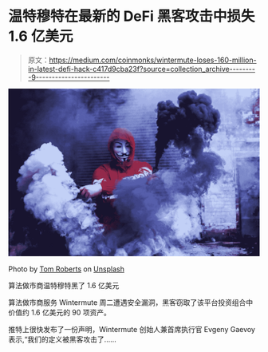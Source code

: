# 温特穆特在最新的 DeFi 黑客攻击中损失 1.6 亿美元

> 原文：<https://medium.com/coinmonks/wintermute-loses-160-million-in-latest-defi-hack-c417d9cba23f?source=collection_archive---------9----------------------->

![](img/7aa49a4816ce80fa00f9d541f564a756.png)

Photo by [Tom Roberts](https://unsplash.com/@tomrdesigns?utm_source=medium&utm_medium=referral) on [Unsplash](https://unsplash.com?utm_source=medium&utm_medium=referral)

算法做市商温特穆特黑了 1.6 亿美元

算法做市商服务 Wintermute 周二遭遇安全漏洞，黑客窃取了该平台投资组合中价值约 1.6 亿美元的 90 项资产。

推特上很快发布了一份声明，Wintermute 创始人兼首席执行官 Evgeny Gaevoy 表示,“我们的定义被黑客攻击了……